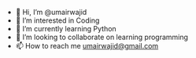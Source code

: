 - 👋 Hi, I’m @umairwajid
- 👀 I’m interested in Coding
- 🌱 I’m currently learning Python
- 💞️ I’m looking to collaborate on learning programming
- 📫 How to reach me umairwajid@gmail.com

<!---
umairwajid/umairwajid is a ✨ special ✨ repository because its `README.md` (this file) appears on your GitHub profile.
You can click the Preview link to take a look at your changes.
--->
